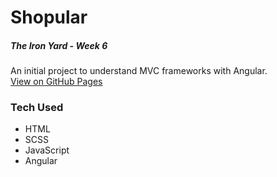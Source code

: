 # Shopular

##### The Iron Yard - Week 6
An initial project to understand MVC frameworks with Angular.</br>
<a href="https://failerk.github.io/Shopular---Week-6/">View on GitHub Pages</a>
### Tech Used
<ul>
<li>HTML</li>
<li>SCSS</li>
<li>JavaScript</li>
<li>Angular</li>
</ul>

